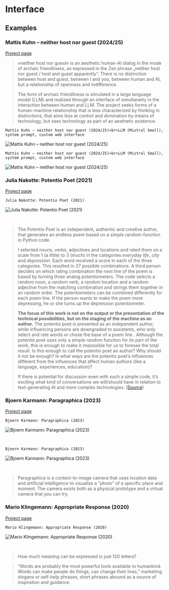 # Interface

## Examples

### Mattis Kuhn – neither host nor guest (2024/25)

[Project page](https://mattiskuhn.com/neither-host-nor-guest-performance/)

> »neither host nor guest« is an aesthetic human-AI dialog in the mode of archaic friendliness, as expressed in the Zen phrase „neither host nor guest / host and guest apparently“. There is no distinction between host and guest, between I and you, between human and AI, but a relationship of openness and indifference.
>
> The form of archaic friendliness is simulated in a large language model (LLM) and realized through an interface of simultaneity in the interaction between human and LLM. The project seeks forms of a human-machine relationship that is less characterized by thinking in distinctions, that aims less at control and domination by means of technology, but sees technology as part of an aesthetic existence. 

```{margin}
Mattis Kuhn – neither host nor guest (2024/25)<br>LLM (Mistral Small), system prompt, custom web interface

```
![Mattis Kuhn – neither host nor guest (2024/25)](img/mattis-kuhn_neither-host-nor-guest_interface_3.png)

```{margin}
Mattis Kuhn – neither host nor guest (2024/25)<br>LLM (Mistral Small), system prompt, custom web interface

```
![Mattis Kuhn – neither host nor guest (2024/25)](img/mattis-kuhn_neither-host-nor-guest.gif)

### Julia Nakotte: Potentio Poet (2021)

[Project page](https://ground-zero.khm.de/portfolio/potentio-poet/)

```{margin}
Julia Nakotte: Potentio Poet (2021)
```
![Julia Nakotte: Potentio Poet (2021)](img/JuliaNakotte_Potentio-Poet.jpg)

<br>

> The Potentio Poet is an independent, authentic and creative author, that generates an endless poem based on a simple random-function in Python code.
>
> I selected nouns, verbs, adjectives and locations and rated them on a scale from 1 (a little) to 3 (much) in the categories *everyday life*, *city* and *depression*. Each word received a score in each of the three categories. This resulted in 27 possible combinations. A third person decides on which rating combination the next line of the poem is based by turning three analog potentiometers. The code selects a random noun, a random verb, a random location and a random adjective from the matching combination and strings them together in an random order. The potentiometers can be combined differently for each poem line. If the person wants to make the poem more depressing, he or she turns up the depression potentiometer.
>
> **The focus of this work is not on the output or the presentation of the technical possibilities, but on the staging of the machine as an author.** The potentio poet is presented as an independent author, while influencing persons are downgraded to assistants, who only select and rate words or chose the base of a poem line . Although the potentio poet uses only a simple random function for its part of the work, this is enough to make it impossible for us to foresee the total result. Is this enough to call the potentio poet an author? Why should it not be enough? In what ways are the potentio poet’s influences different from the influences that affect human authors (like a language, experiences, education)?
>
> If there is potential for discussion even with such a simple code, it’s exciting what kind of conversations we will/should have in relation to text-generating AI and more complex technologies. ([Source](https://ground-zero.khm.de/portfolio/potentio-poet/))


### Bjoern Karmann: Paragraphica (2023)

[Project page](https://bjoernkarmann.dk/project/paragraphica)

```{margin}
Bjoern Karmann: Paragraphica (2023)
```
![Bjoern Karmann: Paragraphica (2023)](img/Bjoern-Karmann_Paragraphica_2023_02.png)

<br>

```{margin}
Bjoern Karmann: Paragraphica (2023)
```
![Bjoern Karmann: Paragraphica (2023)](img/Bjoern-Karmann_Paragraphica_2023_04.png)

<br>

> Paragraphica is a context-to-image camera that uses location data and artificial intelligence to visualize a "photo" of a specific place and moment. The camera exists both as a physical prototype and a virtual camera that you can try. 



### Mario Klingemann: Appropriate Response (2020)

[Project page](https://quasimondo.com/2020/08/29/appropriate-response/)

```{margin}
Mario Klingemann: Appropriate Response (2020)
```
![Mario Klingemann: Appropriate Response (2020)](img/mario_klingemann_appropriate_response.jpg)

<br>

> How much meaning can be expressed in just 120 letters? 

> “Words are probably the most powerful tools available to humankind. Words can make people do things, can change their lives,” marketing slogans or self-help phrases, short phrases abound as a source of inspiration and guidance.




